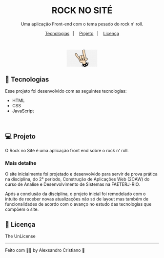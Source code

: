 <div align="center">

# ROCK NO SITÉ

Uma aplicação Front-end com o tema pesado do rock n' roll.
</div>
<p align="center">
  <a href="#-tecnologias">Tecnologias</a>&nbsp;&nbsp;&nbsp;|&nbsp;&nbsp;&nbsp;
  <a href="#-projeto">Projeto</a>&nbsp;&nbsp;&nbsp;|&nbsp;&nbsp;&nbsp;
  <a href="#memo-licença">Licença</a>
</p>

<br>

<p align="center">
  <img width="100px" src="image-readme/maozinha.png" align="center" alt="Simbolo do Rock" />
</p>


## 🚀 Tecnologias

Esse projeto foi desenvolvido com as seguintes tecnologias:

- HTML
- CSS
- JavaScript

<br>

## 💻 Projeto

O Rock no Sité é uma aplicação front end sobre o rock n' roll.

### Mais detalhe

O site inicialmente foi projetado e desenvolvido para servir de prova prática na disciplina, do 2° periodo, Construção de Aplicações Web (2CAW) do curso de Analise e Desenvolvimento de Sistemas na FAETERJ-RIO.

Após a conclusão da disciplina, o projeto inicial foi remodelado com o intuito de receber novas atualizações não só de layout mas também de funcionalidades de acordo com o avanço no estudo das tecnologias que compõem o site.

## :memo: Licença

The UnLicense

---

Feito com 🤘🏽 by Alexsandro Cristiano :wave:
